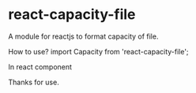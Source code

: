 # react-capacity-file
A module for reactjs to format capacity of file.


How to use?
import Capacity from 'react-capacity-file';

In react component
<Capacity value="value in byte" />

Thanks for use.

